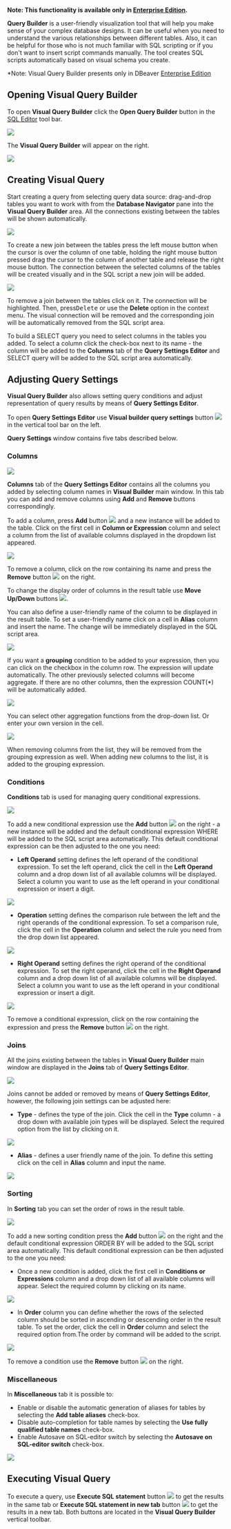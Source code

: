 **Note: This functionality is available only in [Enterprise Edition](Enterprise-Edition).**

**Query Builder** is a user-friendly visualization tool that will help you make sense of your complex database designs. It can be useful when you need to understand the various relationships between different tables. Also, it can be helpful for those who is not much familiar with SQL scripting or if you don't want to insert script commands manually. The tool creates SQL scripts automatically based on visual schema you create. 

*Note: Visual Query Builder presents only in DBeaver [Enterprise Edition](Enterprise-Edition)

## Opening Visual Query Builder 

To open **Visual Query Builder** click the **Open Query Builder** button in the [SQL Editor](SQL-Editor) tool bar. 

![](images/visual_query_builder/Open-Query-Builder.png)

The **Visual Query Builder** will appear on the right.

![](images/visual_query_builder/query_builder_window1.png)

## Creating Visual Query

Start creating a query from selecting query data source: drag-and-drop tables you want to work with from the **Database Navigator** pane into the **Visual Query Builder** area. All the connections existing between the tables will be shown automatically.

![](images/visual_query_builder/query_builder_tables0.png)

To create a new join between the tables press the left mouse button when the cursor is over the column of one table, holding the right mouse button pressed drag the cursor to the column of another table and release the right mouse button. The connection between the selected columns of the tables will be created visually and in the SQL script a new join will be added. 

![](images/visual_query_builder/query_builder_join_selected.png)

To remove a join between the tables click on it. The connection will be highlighted. Then, press<kbd>Delete</kbd> or use the **Delete** option in the context menu. The visual connection will be removed and the corresponding join will be automatically removed from the SQL script area.  

To build a SELECT query you need to select columns in the tables you added. To select a column click the check-box next to its name - the column will be added to the **Columns** tab of the **Query Settings Editor** and SELECT query will be added to the SQL script area automatically.

## Adjusting Query Settings

**Visual Query Builder** also allows setting query conditions and adjust representation of query results by means of **Query Settings Editor**.

To open **Query Settings Editor** use **Visual builder query settings** button ![](images/visual_query_builder/query_builder_settings_icon.png) in the vertical tool bar on the left.

**Query Settings** window contains five tabs described below.

### Columns

![](images/visual_query_builder/query_settings_columns.png)

**Columns** tab of the **Query Settings Editor** contains all the columns you added by selecting column names in **Visual Builder** main window. In this tab you can add and remove columns using **Add** and **Remove** buttons correspondingly.
 
To add a column, press **Add** button ![](images/visual_query_builder/query_builder_add_icon.png) and a new instance will be added to the table. Click on the first cell in **Column or Expression** column and select a column from the list of available columns displayed in the dropdown list appeared. 

![](images/visual_query_builder/query_settings_columns_dd.png)

To remove a column, click on the row containing its name and press the **Remove** button ![](images/visual_query_builder/query_builder_remove_icon.png) on the right.

To change the display order of columns in the result table use **Move Up/Down** buttons ![](images/visual_query_builder/query_builder_move_icon.png).

You can also define a user-friendly name of the column to be displayed in the result table. To set a user-friendly name click on a cell in **Alias** column and insert the name. The change will be immediately displayed in the SQL script area. 

![](images/visual_query_builder/query_settings_columns_al.png)

If you want a **grouping** condition to be added to your expression, then you can click on the checkbox in the column row. The expression will update automatically. The other previously selected columns will become aggregate. If there are no other columns, then the expression COUNT(*) will be automatically added.

![](images/visual_query_builder/query_builder_grouping_checkbox.png)

You can select other aggregation functions from the drop-down list. Or enter your own version in the cell.

![](images/visual_query_builder/query_builder_grouping_functions.png)

When removing columns from the list, they will be removed from the grouping expression as well. When adding new columns to the list, it is added to the grouping expression.

### Conditions

**Conditions** tab is used for managing query conditional expressions.

![](images/visual_query_builder/query_settings_conditions.png)

To add a new conditional expression use the **Add** button ![](images/visual_query_builder/query_builder_add_icon.png) on the right - a new instance will be added and the default conditional expression WHERE will be added to the SQL script area automatically. This default conditional expression can be then adjusted to the one you need:

* **Left Operand** setting defines the left operand of the conditional expression. To set the left operand, click the cell in the **Left Operand** column and a drop down list of all available  columns will be displayed. Select a column you want to use as the left operand in your conditional expression or insert a digit. 

![](images/visual_query_builder/query_settings_conditions_lo.png)

* **Operation** setting defines the comparison rule between the left and the right operands of the conditional expression. To set a comparison rule, click the cell in the **Operation** column and select the rule you need from the drop down list appeared.

![](images/visual_query_builder/query_settings_conditions_op.png)

* **Right Operand** setting defines the right operand of the conditional expression. To set the right operand, click the cell in the **Right Operand** column and a drop down list of all available columns will be displayed. Select a column you want to use as the left operand in your conditional expression or insert a digit. 

![](images/visual_query_builder/query_settings_conditions_ro.png)

To remove a conditional expression, click on the row containing the expression and press the **Remove** button ![](images/visual_query_builder/query_builder_remove_icon.png) on the right. 

### Joins

All the joins existing between the tables in **Visual Query Builder** main window are displayed in the **Joins** tab of **Query Settings Editor**.

![](images/visual_query_builder/query_settings_joins.png)

Joins cannot be  added or removed by means of **Query Settings Editor**, however, the following join settings can be adjusted here: 

* **Type** - defines the type of the join. Click the cell in the **Type** column - a drop down with available join types will be displayed. Select the required option  from the list by clicking on it.

![](images/visual_query_builder/query_settings_joins_dd.png)

* **Alias** - defines a user friendly name of the join. To define this setting click on the cell in **Alias** column and input the name.

![](images/visual_query_builder/query_settings_joins_al.png)

### Sorting

In **Sorting** tab you can set the order of rows in the result table.

![](images/visual_query_builder/query_settings_sorting.png) 

To add a new sorting condition press  the **Add** button ![](images/visual_query_builder/query_builder_add_icon.png) on the right and the default conditional expression ORDER BY will be added to the SQL script area automatically. This default conditional expression can be then adjusted to the one you need:

* Once a new condition is added, click the first cell in **Conditions or Expressions** column and a drop down list of all available columns will appear. Select the required column by clicking on its name. 

![](images/visual_query_builder/query_settings_sorting_dd.png)

* In **Order** column you can define whether the rows of the selected column should be sorted in ascending or descending order in the result table. To set the order, click the cell in **Order** column and select the required option from.The order by command will be added to the script. 

![](images/visual_query_builder/query_settings_sorting_or.png)

To remove a condition use the **Remove** button ![](images/visual_query_builder/query_builder_remove_icon.png) on the right. 

### Miscellaneous

In **Miscellaneous** tab it is possible to:
 
* Enable or disable the automatic generation of aliases for tables by selecting the **Add table aliases** check-box.
* Disable auto-completion for table names by selecting the **Use fully qualified table names** check-box.
* Enable Autosave on SQL-editor switch by selecting the **Autosave on SQL-editor switch** check-box. 

![](images/visual_query_builder/query_settings_misc.png) 

## Executing Visual Query

To execute a query, use **Execute SQL statement** button ![](images/visual_query_builder/query_builder_run_icon.png)  to get the results in the same tab or **Execute SQL statement in new tab** button ![](images/visual_query_builder/query_builder_run1_icon.png) to get the results in a new tab. Both buttons are located in the **Visual Query Builder** vertical toolbar.
